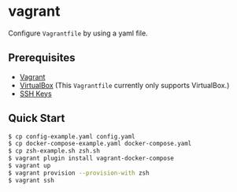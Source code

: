 # vagrant

Configure `Vagrantfile` by using a yaml file.

## Prerequisites

* [Vagrant](https://www.vagrantup.com/)
* [VirtualBox](https://www.virtualbox.org/) (This `Vagrantfile` currently only supports VirtualBox.)
* [SSH Keys](https://help.github.com/articles/generating-a-new-ssh-key-and-adding-it-to-the-ssh-agent/#generating-a-new-ssh-key)

## Quick Start

```bash
$ cp config-example.yaml config.yaml
$ cp docker-compose-example.yaml docker-compose.yaml
$ cp zsh-example.sh zsh.sh
$ vagrant plugin install vagrant-docker-compose
$ vagrant up
$ vagrant provision --provision-with zsh
$ vagrant ssh
```
